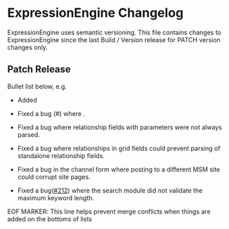 # ExpressionEngine Changelog

ExpressionEngine uses semantic versioning. This file contains changes to ExpressionEngine since the last Build / Version release for PATCH version changes only.

## Patch Release

Bullet list below, e.g.
   - Added <new feature>
   - Fixed a bug (#<linked issue number>) where <bug behavior>.

   - Fixed a bug where relationship fields with parameters were not always parsed.
   - Fixed a bug where relationships in grid fields could prevent parsing of standalone relationship fields.
   - Fixed a bug in the channel form where posting to a different MSM site could corrupt site pages.
   - Fixed a bug([\#212](https://github.com/ExpressionEngine/ExpressionEngine/issues/212)) where the search module did not validate the maximum keyword length.

EOF MARKER: This line helps prevent merge conflicts when things are
added on the bottoms of lists
